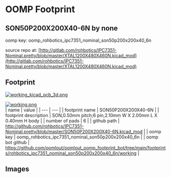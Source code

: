 # OOMP Footprint  
## SON50P200X200X40-6N  by none  
  
oomp key: oomp_rohbotics_ipc7351_nominal_son50p200x200x40_6n  
  
source repo at: [http://gitlab.com/rohbotics/IPC7351-Nominal.pretty/blob/master/XTAL1200X480X460N.kicad_mod](http://gitlab.com/rohbotics/IPC7351-Nominal.pretty/blob/master/XTAL1200X480X460N.kicad_mod)  
## Footprint  
  
[![working_kicad_pcb_3d.png](working_kicad_pcb_3d_600.png)](working_kicad_pcb_3d.png)  
  
[![working.png](working_600.png)](working.png)  
| name | value | 
| --- | --- | 
| footprint name | SON50P200X200X40-6N | 
| footprint description | SON,0.50mm pitch;6 pin,2.10mm W X 2.00mm L X 0.40mm H body | 
| number of pads | 6 | 
| github path | http://github.com/rohbotics/IPC7351-Nominal.pretty/blob/master/SON50P200X200X40-6N.kicad_mod | 
| oomp key | oomp_rohbotics_ipc7351_nominal_son50p200x200x40_6n | 
| oomp bot github | https://github.com/oomlout/oomlout_oomp_footprint_bot/tree/main/footprints/rohbotics_ipc7351_nominal_son50p200x200x40_6n/working | 
## Images  
